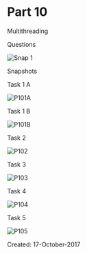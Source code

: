 # Part 10

Multithreading

Questions

![Snap 1](https://github.com/Kashyap-Nirmal/Practice_Modules/blob/master/Java/Part%2010/Screenshot/Screenshot%20(1441).png)

Snapshots

Task 1 A

![P101A](https://github.com/Kashyap-Nirmal/Practice_Modules/blob/master/Java/Part%2010/Screenshot/P101B.jpg)

Task 1 B

![P101B](https://github.com/Kashyap-Nirmal/Practice_Modules/blob/master/Java/Part%2010/Screenshot/P101A.jpg)

Task 2

![P102](https://github.com/Kashyap-Nirmal/Practice_Modules/blob/master/Java/Part%2010/Screenshot/P102.jpg)

Task 3

![P103](https://github.com/Kashyap-Nirmal/Practice_Modules/blob/master/Java/Part%2010/Screenshot/P103.jpg)

Task 4

![P104](https://github.com/Kashyap-Nirmal/Practice_Modules/blob/master/Java/Part%2010/Screenshot/P104.jpg)

Task 5

![P105](https://github.com/Kashyap-Nirmal/Practice_Modules/blob/master/Java/Part%2010/Screenshot/P105.jpg)

Created: 17-October-2017
